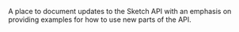A place to document updates to the Sketch API with an emphasis on providing examples for how to use new parts of the API.
